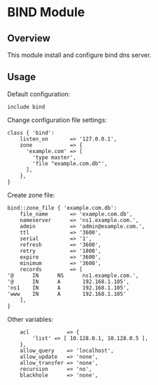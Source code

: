 # BIND Module

## Overview

This module install and configure bind dns server.

## Usage

Default configuration:

```puppet
include bind
```

Change configuration file settings:

```puppet
class { 'bind':
    listen_on       => '127.0.0.1',
    zone            => {
      'example.com' => [
        'type master',
        'file "example.com.db"',
      ],
    },
}
```

Create zone file:

```puppet
bind::zone_file { 'example.com.db':
    file_name       => 'example.com.db',
    nameserver      => 'ns1.example.com.',
    admin           => 'admin@example.com.',
    ttl             => '3600',
    serial          => '1',
    refresh         => '3600',
    retry           => '1800',
    expire          => '3600',
    minimum         => '3600',
    records         => [
'@      IN      NS      ns1.example.com.',
'@      IN      A       192.168.1.105',
'ns1    IN      A       192.168.1.105',
'www    IN      A       192.168.1.105'
    ],
}
```

Other variables:

```puppet
    acl            => {
        'list' => [ 10.128.0.1, 10.128.0.5 ],
    },
    allow_query    => 'localhost',
    allow_update   => 'none',
    allow_transfer => 'none',
    recursion      => 'no',
    blackhole      => 'none',
```
